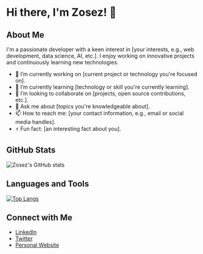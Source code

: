 # Hi there, I'm Zosez! 👋

## About Me
I'm a passionate developer with a keen interest in [your interests, e.g., web development, data science, AI, etc.]. I enjoy working on innovative projects and continuously learning new technologies.

- 🔭 I’m currently working on [current project or technology you're focused on].
- 🌱 I’m currently learning [technology or skill you're currently learning].
- 👯 I’m looking to collaborate on [projects, open source contributions, etc.].
- 💬 Ask me about [topics you're knowledgeable about].
- 📫 How to reach me: [your contact information, e.g., email or social media handles].
- ⚡ Fun fact: [an interesting fact about you].

## GitHub Stats
![Zosez's GitHub stats](https://github-readme-stats.vercel.app/api?username=Zosez&show_icons=true&theme=radical)

## Languages and Tools
[![Top Langs](https://github-readme-stats.vercel.app/api/top-langs/?username=Zosez&layout=compact&theme=radical)](https://github.com/anuraghazra/github-readme-stats)

## Connect with Me
- [LinkedIn](https://www.linkedin.com/in/your-linkedin-profile)
- [Twitter](https://twitter.com/your-twitter-handle)
- [Personal Website](https://your-website.com)

